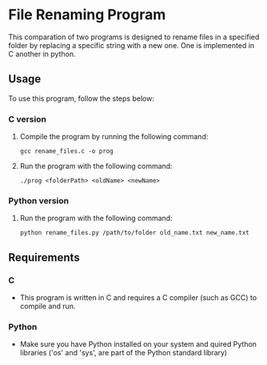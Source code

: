 # File Renaming Program

This comparation of two programs is designed to rename files in a specified folder by replacing a specific string with a new one. One is implemented in C another in python.

## Usage

To use this program, follow the steps below:

### C version

1. Compile the program by running the following command:

   ```shell
   gcc rename_files.c -o prog

2. Run the program with the following command:

   ```shell
   ./prog <folderPath> <oldName> <newName>

### Python version 

1. Run the program with the following command:

   ```shell
   python rename_files.py /path/to/folder old_name.txt new_name.txt
## Requirements

### C

- This program is written in C and requires a C compiler (such as GCC) to compile and run.

### Python 

- Make sure you have Python installed on your system and quired Python libraries ('os' and 'sys', are part of the Python standard library)

